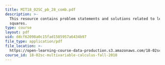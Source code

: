 ```yaml
---
title: MIT18_02SC_pb_28_comb.pdf
description: >-
  This resource contains problem statements and solutions related to least
  squares.
type: course
layout: pdf
uid: ddcf62098a0c15fad1585957a6434b97
file_type: application/pdf
file_location: >-
  https://open-learning-course-data-production.s3.amazonaws.com/18-02sc-multivariable-calculus-fall-2010/ddcf62098a0c15fad1585957a6434b97_MIT18_02SC_pb_28_comb.pdf
course_id: 18-02sc-multivariable-calculus-fall-2010
---
```

